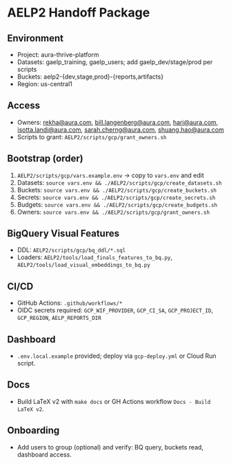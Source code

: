 # AELP2 Handoff Package

## Environment
- Project: aura-thrive-platform
- Datasets: gaelp_training, gaelp_users; add gaelp_dev/stage/prod per scripts
- Buckets: aelp2-{dev,stage,prod}-{reports,artifacts}
- Region: us-central1

## Access
- Owners: rekha@aura.com, bill.langenberg@aura.com, hari@aura.com, isotta.landi@aura.com, sarah.cherng@aura.com, shuang.hao@aura.com
- Scripts to grant: `AELP2/scripts/gcp/grant_owners.sh`

## Bootstrap (order)
1) `AELP2/scripts/gcp/vars.example.env` → copy to `vars.env` and edit
2) Datasets: `source vars.env && ./AELP2/scripts/gcp/create_datasets.sh`
3) Buckets: `source vars.env && ./AELP2/scripts/gcp/create_buckets.sh`
4) Secrets: `source vars.env && ./AELP2/scripts/gcp/create_secrets.sh`
5) Budgets: `source vars.env && ./AELP2/scripts/gcp/create_budgets.sh`
6) Owners: `source vars.env && ./AELP2/scripts/gcp/grant_owners.sh`

## BigQuery Visual Features
- DDL: `AELP2/scripts/gcp/bq_ddl/*.sql`
- Loaders: `AELP2/tools/load_finals_features_to_bq.py`, `AELP2/tools/load_visual_embeddings_to_bq.py`

## CI/CD
- GitHub Actions: `.github/workflows/*`
- OIDC secrets required: `GCP_WIF_PROVIDER`, `GCP_CI_SA`, `GCP_PROJECT_ID`, `GCP_REGION`, `AELP_REPORTS_DIR`

## Dashboard
- `.env.local.example` provided; deploy via `gcp-deploy.yml` or Cloud Run script.

## Docs
- Build LaTeX v2 with `make docs` or GH Actions workflow `Docs - Build LaTeX v2`.

## Onboarding
- Add users to group (optional) and verify: BQ query, buckets read, dashboard access.

